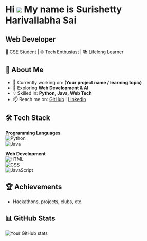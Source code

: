 Hi ![](https://user-images.githubusercontent.com/18350557/176309783-0785949b-9127-417c-8b55-ab5a4333674e.gif) My name is Surishetty Harivallabha Sai
====================================================================================================================================================

Web Developer
-------------
🚀 CSE Student | 🌐 Tech Enthusiast | 📚 Lifelong Learner  

## 🚀 About Me  
- 🔭 Currently working on: **(Your project name / learning topic)**  
- 🌱 Exploring **Web Development & AI**  
- 💡 Skilled in: **Python, Java, Web Tech**  
- 📫 Reach me on: [GitHub](https://github.com/vallabhatech) | [LinkedIn](your-link)  

## 🛠️ Tech Stack  

**Programming Languages**  
![Python](https://img.shields.io/badge/Python-blue?logo=python)  
![Java](https://img.shields.io/badge/Java-red?logo=java)  

**Web Development**  
![HTML](https://img.shields.io/badge/HTML-orange?logo=html5)  
![CSS](https://img.shields.io/badge/CSS-blue?logo=css3)  
![JavaScript](https://img.shields.io/badge/JavaScript-yellow?logo=javascript)  

## 🏆 Achievements  
- Hackathons, projects, clubs, etc.  

## 📊 GitHub Stats  
![Your GitHub stats](https://github-readme-stats.vercel.app/api?username=vallabhatech&show_icons=true&theme=radical)  
